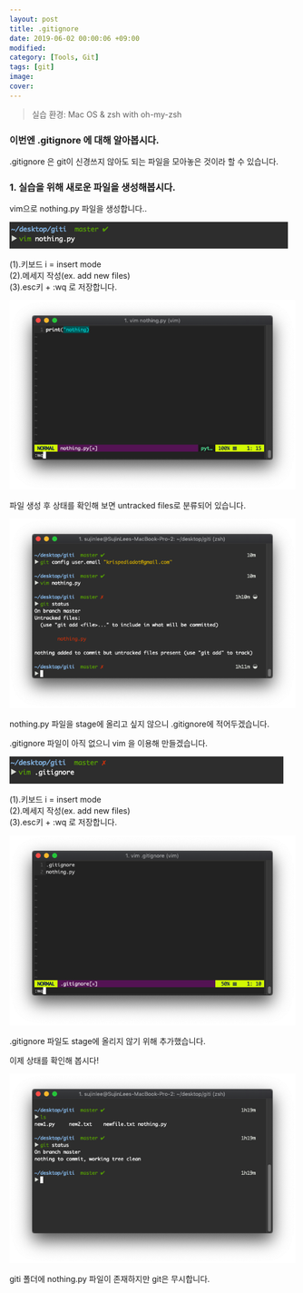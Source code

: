 ```yaml
---
layout: post
title: .gitignore
date: 2019-06-02 00:00:06 +09:00
modified: 
category: [Tools, Git]
tags: [git]
image: 
cover: 
---
```


>실습 환경: Mac OS & zsh with oh-my-zsh

### 이번엔 .gitignore 에 대해 알아봅시다. <br>

.gitignore 은 git이 신경쓰지 않아도 되는 파일을 모아놓은 것이라 할 수 있습니다. <br>

### 1. 실습을 위해 새로운 파일을 생성해봅시다. <br>

  vim으로 nothing.py 파일을 생성합니다..<br>

  ![gitignore 1](https://raw.githubusercontent.com/krispediadot/krispediadot.github.io/master/_posts/tools/git/2020-02-08-git-.gitignore/gitignore_1.jpg)

(1).키보드 i = insert mode<br>
(2).메세지 작성(ex. add new files)<br>
(3).esc키 + :wq 로 저장합니다. <br>

  ![gitignore 2](https://raw.githubusercontent.com/krispediadot/krispediadot.github.io/master/_posts/tools/git/2020-02-08-git-.gitignore/gitignore_2.jpg)

  파일 생성 후 상태를 확인해 보면 untracked files로 분류되어 있습니다. 

  ![gitignore 3](https://raw.githubusercontent.com/krispediadot/krispediadot.github.io/master/_posts/tools/git/2020-02-08-git-.gitignore/gitignore_3.jpg)

  nothing.py 파일을 stage에 올리고 싶지 않으니 .gitignore에 적어두겠습니다. <br>

  .gitignore 파일이 아직 없으니 vim 을 이용해 만들겠습니다.<br>
  
  ![gitignore 4](https://raw.githubusercontent.com/krispediadot/krispediadot.github.io/master/_posts/tools/git/2020-02-08-git-.gitignore/gitignore_4.jpg)

(1).키보드 i = insert mode<br>
(2).메세지 작성(ex. add new files)<br>
(3).esc키 + :wq 로 저장합니다. <br>

  ![gitignore 5](https://raw.githubusercontent.com/krispediadot/krispediadot.github.io/master/_posts/tools/git/2020-02-08-git-.gitignore/gitignore_5.jpg)

  .gitignore 파일도 stage에 올리지 않기 위해 추가했습니다. <br>

  이제 상태를 확인해 봅시다!<br>

  ![gitignore 6](https://raw.githubusercontent.com/krispediadot/krispediadot.github.io/master/_posts/tools/git/2020-02-08-git-.gitignore/gitignore_6.jpg)

  giti 폴더에 nothing.py 파일이 존재하지만 git은 무시합니다. <br>
